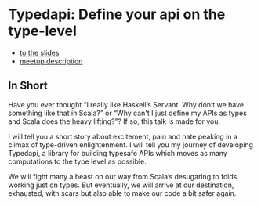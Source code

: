 # Typedapi: Define your api on the type-level
  - [to the slides](https://pheymann.github.io/talks/meetup-typedapi/presentation)
  - [meetup description](https://www.meetup.com/de-DE/Scala-Hamburg/events/251207492/)

## In Short
Have you ever thought “I really like Haskell’s Servant. Why don’t we have something like that in Scala?” or “Why can't I just define my APIs as types and Scala does the heavy lifting?”? If so, this talk is made for you.

I will tell you a short story about excitement, pain and hate peaking in a climax of type-driven enlightenment. I will tell you my journey of developing Typedapi, a library for building typesafe APIs which moves as many computations to the type level as possible.

We will fight many a beast on our way from Scala’s desugaring to folds working just on types. But eventually, we will arrive at our destination, exhausted, with scars but also able to make our code a bit safer again.
